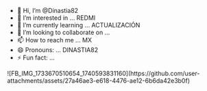 - 👋 Hi, I’m @Dinastia82
- 👀 I’m interested in ... REDMI
- 🌱 I’m currently learning ... ACTUALIZACIÓN
- 💞️ I’m looking to collaborate on ... 
- 📫 How to reach me ... MX
- 😄 Pronouns: ... DINASTIA82 
- ⚡ Fun fact: ... 

<!---
Dinastia82/Dinastia82 is a ✨ special ✨ repository because its `README.md` (this file) appears on your GitHub profile.
You can click the Preview link to take a look at your changes.
--->![FB_IMG_1733670510654_1740593831160](https://github.com/user-attachments/assets/27a46ae3-e618-4476-ae12-6b6da42e3b0f)
